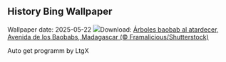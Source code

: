 ## History Bing Wallpaper
Wallpaper date: 2025-05-22
![](https://www.bing.com/th?id=OHR.BaobabAvenue_ES-ES6995432921_UHD.jpg&w=1000)Download: [Árboles baobab al atardecer, Avenida de los Baobabs, Madagascar (© Framalicious/Shutterstock)](https://www.bing.com/th?id=OHR.BaobabAvenue_ES-ES6995432921_UHD.jpg)

Auto get programm by LtgX
